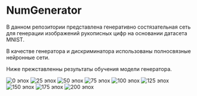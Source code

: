 # NumGenerator

В данном репозитории представлена генеративно состязательная сеть для генерации изображений рукописных цифр на основании датасета MNIST.

В качестве генератора и дискриминатора использованы полносвязные нейронные сети.

Ниже прежставленны результаты обучения модели генератора.

![0 эпох](https://github.com/Vasilevykh-M/NumGenerator/blob/master/Results/0.png)
![25 эпох](https://github.com/Vasilevykh-M/NumGenerator/blob/master/Results/25.png)
![50 эпох](https://github.com/Vasilevykh-M/NumGenerator/blob/master/Results/50.png)
![75 эпох](https://github.com/Vasilevykh-M/NumGenerator/blob/master/Results/75.png)
![100 эпох](https://github.com/Vasilevykh-M/NumGenerator/blob/master/Results/100.png)
![125 эпох](https://github.com/Vasilevykh-M/NumGenerator/blob/master/Results/125.png)
![150 эпох](https://github.com/Vasilevykh-M/NumGenerator/blob/master/Results/150.png)
![175 эпох](https://github.com/Vasilevykh-M/NumGenerator/blob/master/Results/175.png)
![200 эпох](https://github.com/Vasilevykh-M/NumGenerator/blob/master/Results/200.png)
